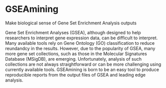 # GSEAmining
Make biological sense of Gene Set Enrichment Analysis outputs

Gene Set Enrichment Analyses (GSEA), although designed to help
  researchers to interpret gene expression data, can be difficult to interpret.
  Many available tools rely on Gene Ontology (GO) classification to reduce
  reundandcy in the results. However, due to the popularity of GSEA, many more
  gene set collections, such as those in the Molecular Signatures Database 
  (MSigDB), are emerging. Unfortunately, analysis of such collections are not
  always straightforward or can be more challenging using currently available 
  tools. GSEAmining is born to be an easy tool to produce reproducible 
  reports from the output files of GSEA and leading edge analysis. 
